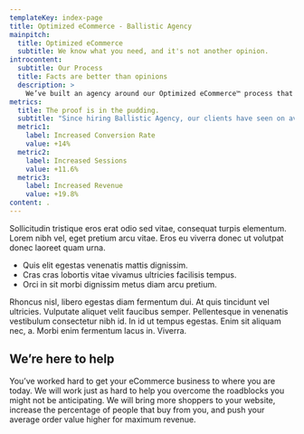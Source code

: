 ```yaml
---
templateKey: index-page
title: Optimized eCommerce - Ballistic Agency
mainpitch:
  title: Optimized eCommerce
  subtitle: We know what you need, and it's not another opinion.
introcontent:
  subtitle: Our Process
  title: Facts are better than opinions
  description: >
    We’ve built an agency around our Optimized eCommerce™ process that uses facts, not opinions, to grow your business. Everything we do and recommend is based on data and experience we've obtained by working with busy eCommerce sites since 2008. 
metrics:
  title: The proof is in the pudding.
  subtitle: "Since hiring Ballistic Agency, our clients have seen on average:"
  metric1:
    label: Increased Conversion Rate
    value: +14%
  metric2:
    label: Increased Sessions
    value: +11.6%
  metric3:
    label: Increased Revenue
    value: +19.8%
content: .
---
```


Sollicitudin tristique eros erat odio sed vitae, consequat turpis elementum. Lorem nibh vel, eget pretium arcu vitae. Eros eu viverra donec ut volutpat donec laoreet quam urna.

* Quis elit egestas venenatis mattis dignissim.
* Cras cras lobortis vitae vivamus ultricies facilisis tempus.
* Orci in sit morbi dignissim metus diam arcu pretium.

Rhoncus nisl, libero egestas diam fermentum dui. At quis tincidunt vel ultricies. Vulputate aliquet velit faucibus semper. Pellentesque in venenatis vestibulum consectetur nibh id. In id ut tempus egestas. Enim sit aliquam nec, a. Morbi enim fermentum lacus in. Viverra.

## We’re here to help

You’ve worked hard to get your eCommerce business to where you are today. We will work just as hard to help you overcome the roadblocks you might not be anticipating. We will bring more shoppers to your website, increase the percentage of people that buy from you, and push your average order value higher for maximum revenue.


